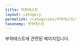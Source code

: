 ```yaml
---
title: 부하테스트
layout: category
permalink: /categories/부하테스트/
taxonomy: 부하테스트
---
```


부하테스트에 관련된 페이지입니다.
